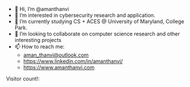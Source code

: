 - 👋 Hi, I’m @amanthanvi
- 👀 I’m interested in cybersecurity research and application.
- 🌱 I’m currently studying CS + ACES @ University of Maryland, College Park.
- 💞️ I’m looking to collaborate on computer science research and other interesting projects
- 📫 How to reach me:
     - aman_thanvi@outlook.com
     - https://www.linkedin.com/in/amanthanvi/
     - https://www.amanthanvi.com

Visitor count!: 
<!---
amanthanvi/amanthanvi is a ✨ special ✨ repository because its `README.md` (this file) appears on your GitHub profile.
You can click the Preview link to take a look at your changes.
--->
